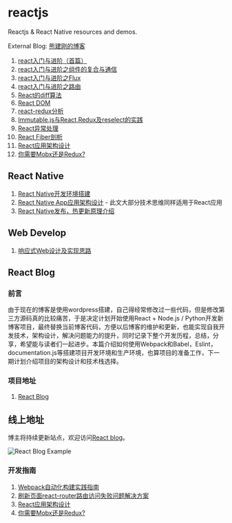 # reactjs
Reactjs & React Native resources and demos.

External Blog: [熊建刚的博客](http://blog.codingplayboy.com)

1. [react入门与进阶（首篇）](https://github.com/codingplayboy/reactjs/blob/master/react_learn.md)
2. [react入门与进阶之组件的复合与通信](https://github.com/codingplayboy/reactjs/blob/master/react_learn02.md)
3. [react入门与进阶之Flux](https://github.com/codingplayboy/reactjs/blob/master/react_learn03.md)
4. [react入门与进阶之路由](https://github.com/codingplayboy/reactjs/blob/master/react_router.md)
5. [React的diff算法](https://github.com/codingplayboy/reactjs/blob/master/react_diff.md)
6. [React DOM](https://github.com/codingplayboy/reactjs/blob/master/react_dom.md)
7. [react-redux分析](https://github.com/codingplayboy/reactjs/blob/master/react-redux.md)
8. [Immutable.js与React,Redux及reselect的实践](https://github.com/codingplayboy/reactjs/blob/master/immutable-redux-react.md)
9. [React异常处理](https://github.com/codingplayboy/reactjs/blob/master/react-error-handle.md)
10. [React Fiber剖析](https://github.com/codingplayboy/reactjs/blob/master/react-fiber.md)
11. [React应用架构设计](https://github.com/codingplayboy/reactjs/blob/master/react-app-structure.md)
12. [你需要Mobx还是Redux?](https://github.com/codingplayboy/reactjs/blob/master/mobx-vs-redux.md)



##  React Native

1. [React Native开发环境搭建](https://github.com/codingplayboy/reactjs/blob/master/react-native-install.md)
2. [React Native App应用架构设计](https://github.com/codingplayboy/reactjs/blob/master/react-native-app-structure.md) - 此文大部分技术思维同样适用于React应用
3. [React Native发布，热更新原理介绍](https://github.com/codingplayboy/reactjs/blob/master/rn-publish-up.md)


## Web Develop

1. [响应式Web设计及实现思路](https://github.com/codingplayboy/reactjs/blob/master/responsive-ui.md)

## React Blog

### 前言

由于现在的博客是使用wordpress搭建，自己得经常修改过一些代码，但是修改第三方源码真的比较痛苦，于是决定计划开始使用React + Node.js / Python开发新博客项目，最终替换当前博客代码，方便以后博客的维护和更新，也能实现自我开发技术，架构设计，解决问题能力的提升，同时记录下整个开发历程，总结，分享，希望能与读者们一起进步。本篇介绍如何使用Webpack和Babel，Eslint，documentation.js等搭建项目开发环境和生产环境，也算项目的准备工作，下一期计划介绍项目的架构设计和技术栈选择。

### 项目地址

1. [React Blog](https://github.com/codingplayboy/react-blog)

## 线上地址

博主将持续更新站点，欢迎访问[React blog](http://react.codingplayboy.com)。

![React Blog Example](http://blog.codingplayboy.com/wp-content/uploads/2018/01/react-blog-example-1.png)

### 开发指南

1.  [Webpack自动化构建实践指南](https://github.com/codingplayboy/react-blog/blob/master/docs/initWebpack.md)
2.  [刷新页面react-router路由访问失败问题解决方案](https://github.com/codingplayboy/react-blog/blob/master/docs/webpack-dev-server-reflush-404.md)
3.  [React应用架构设计](https://github.com/codingplayboy/react-blog/blob/master/docs/react-app-structure.md)
4.  [你需要Mobx还是Redux?](https://github.com/codingplayboy/reactjs/blob/master/mobx-vs-redux.md)


